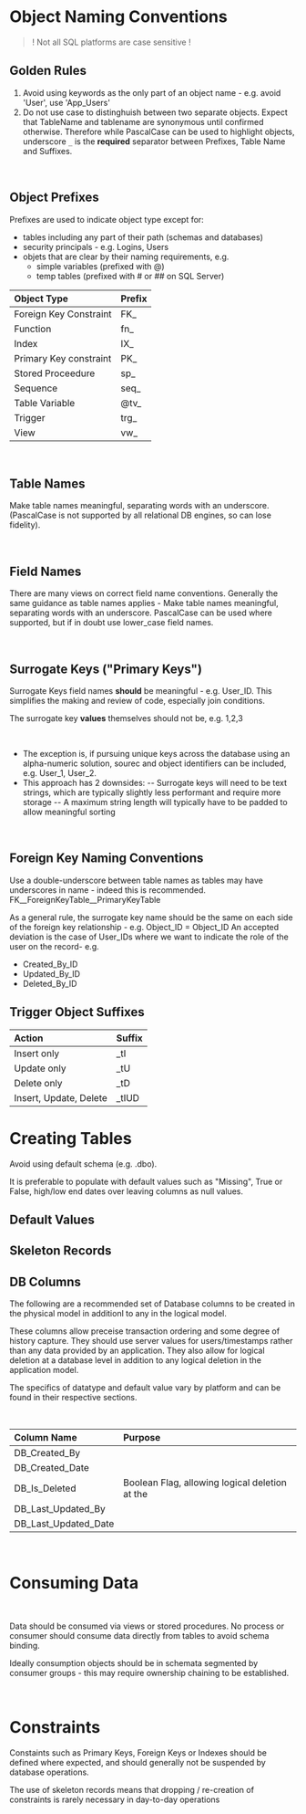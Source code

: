 


# Object Naming Conventions


> ! Not all SQL platforms are case sensitive ! 



## Golden Rules

1. Avoid using keywords as the only part of an object name - e.g. avoid 'User', use 'App_Users'
2. Do not use case to distinghuish between two separate objects. Expect that TableName and tablename are synonymous until confirmed otherwise. Therefore while PascalCase can be used to highlight objects, underscore `_` is the **required** separator between Prefixes, Table Name and Suffixes.

<br>



## Object Prefixes

Prefixes are used to indicate object type except for: 
- tables including any part of their path (schemas and databases)
- security principals - e.g. Logins, Users
- objets that are clear by their naming requirements, e.g. 
  - simple variables (prefixed with @)
  - temp tables (prefixed with # or ## on SQL Server)

  

|Object Type|Prefix|
|:-----|---|
|Foreign Key Constraint|FK_|
|Function|fn_|
|Index|IX_|
|Primary Key constraint|PK_|
|Stored Proceedure|sp_|
|Sequence|seq_|
|Table Variable|@tv_|
|Trigger|trg_|
|View|vw_|





<br>


## Table Names

Make table names meaningful, separating words with an underscore. 
(PascalCase is not supported by all relational DB engines, so can lose fidelity).  

<br>

## Field Names

There are many views on correct field name conventions. Generally the same guidance as table names applies - Make table names meaningful, separating words with an underscore. 
PascalCase can be used where supported, but if in doubt use lower_case field names. 




<br> 


## Surrogate Keys ("Primary Keys") 

Surrogate Keys field names **should** be meaningful - e.g. User_ID. This simplifies the making and review of code, especially join conditions. 

The surrogate key **values** themselves should not be, e.g. 1,2,3 

<br>

- The exception is, if pursuing unique keys across the database using an alpha-numeric solution, sourec and object identifiers can be included, e.g.
User_1, User_2.
- This approach has 2 downsides:
-- Surrogate keys will need to be text strings, which are typically slightly less performant and require more storage
-- A maximum string length will typically have to be padded to allow meaningful sorting  

<br>


## Foreign Key Naming Conventions

Use a double-underscore between table names as tables may have underscores in name - indeed this is recommended. 
FK__ForeignKeyTable__PrimaryKeyTable


As a general rule, the surrogate key name should be the same on each side of the foreign key relationship - e.g. Object_ID = Object_ID
An accepted deviation is the case of User_IDs where we want to indicate the role of the user on the record- e.g. 
- Created_By_ID
- Updated_By_ID
- Deleted_By_ID



## Trigger Object Suffixes

|Action|Suffix|
|:-----|:---|
|Insert only|_tI|
|Update only|_tU|
|Delete only|_tD|
|Insert, Update, Delete|_tIUD|



# Creating Tables

Avoid using default schema (e.g. .dbo).

It is preferable to populate with default values such as "Missing", True or False, high/low end dates over leaving columns as null values. 



## Default Values


## Skeleton Records


## DB Columns

The following are a recommended set of Database columns to be created in the physical model in additionl to any in the logical model. 

These columns allow preceise transaction ordering and some degree of history capture. They should use server values for users/timestamps rather than any data provided by an application. They also allow for logical deletion at a database level in addition to any logical deletion in the application model. 

The specifics of datatype and default value vary by platform and can be found in their respective sections.  

<br> 

|Column Name|Purpose|
|:----|:--------|
|DB_Created_By||
|DB_Created_Date||
|DB_Is_Deleted|Boolean Flag, allowing logical deletion at the |
|DB_Last_Updated_By||
|DB_Last_Updated_Date||


<br>




# Consuming Data

<br>

Data should be consumed via views or stored procedures. No process or consumer should consume data directly from tables to avoid schema binding.


Ideally consumption objects should be in schemata segmented by consumer groups - this may require ownership chaining to be established. 

<br>



# Constraints

Constaints such as Primary Keys, Foreign Keys or Indexes should be defined where expected, and should generally not be suspended by database operations. 

The use of skeleton records means that dropping / re-creation of constraints is rarely necessary in day-to-day operations





